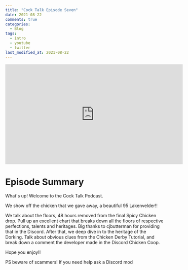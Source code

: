 ```yaml
---
title: "Cock Talk Episode Seven"
date: 2021-08-22
comments: true
categories:
  - Blog
tags:
  - intro
  - youtube
  - twitter
last_modified_at: 2021-08-22
---
```


<iframe width="560" height="315" src="https://www.youtube.com/embed/UIzilOiEjP4" title="YouTube video player" frameborder="0" allow="accelerometer; autoplay; clipboard-write; encrypted-media; gyroscope; picture-in-picture" allowfullscreen></iframe>

# Episode Summary

What's up! Welcome to the Cock Talk Podcast.

We show off the chicken that we gave away, a beautiful 95 Lakenvelder!! 

We talk about the floors, 48 hours removed from the final Spicy Chicken drop. Pull up an excellent chart that breaks down all the floors of respective perfections, talents and heritages. Big thanks to cjbutterman for providing that in the Discord. After that, we deep dive in to the heritage of the Dorking. Talk about obvious clues from the Chicken Derby Tutorial, and break down a comment the developer made in the Discord Chicken Coop.

Hope you enjoy!! 

PS beware of scammers! If you need help ask a Discord mod 
